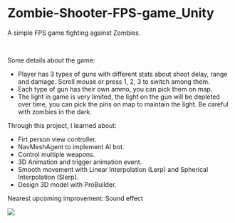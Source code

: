 # Zombie-Shooter-FPS-game_Unity

<p>A simple FPS game fighting against Zombies.</p><br>
<p>Some details about the game:</p>
<ul>
  <li>Player has 3 types of guns with different stats about shoot delay, range and damage. Scroll mouse or press 1, 2, 3 to switch among them.</li>
  <li>Each type of gun has their own ammo, you can pick them on map.</li>
  <li>The light in game is very limited, the light on the gun will be depleted over time, you can pick the pins on map to maintain the light. Be careful with zombies in the dark.</li>
</ul>

<p>Through this project, I learned about:</p>
<ul>
  <li>Firt person view controller.</li>
  <li>NavMeshAgent to implement AI bot.</li>
  <li>Control multiple weapons.</li>
  <li>3D Animation and trigger animation event.</li>
  <li>Smooth movement with Linear Interpolation (Lerp) and Spherical Interpolation (Slerp).</li>
  <li>Design 3D model with ProBuilder.</li>
</ul>

<p>Nearest upcoming improvement: Sound effect</p>

<img src="capture.gif">
